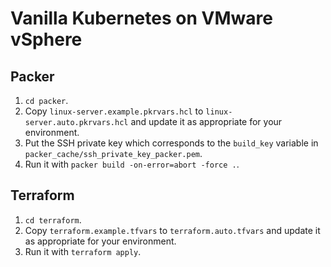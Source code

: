 # Vanilla Kubernetes on VMware vSphere

## Packer
1. `cd packer`.
2. Copy `linux-server.example.pkrvars.hcl` to `linux-server.auto.pkrvars.hcl` and update it as appropriate for your environment.
2. Put the SSH private key which corresponds to the `build_key` variable in `packer_cache/ssh_private_key_packer.pem`.
3. Run it with `packer build -on-error=abort -force .`.

## Terraform
1. `cd terraform`.
2. Copy `terraform.example.tfvars` to `terraform.auto.tfvars` and update it as appropriate for your environment.
3. Run it with `terraform apply`.